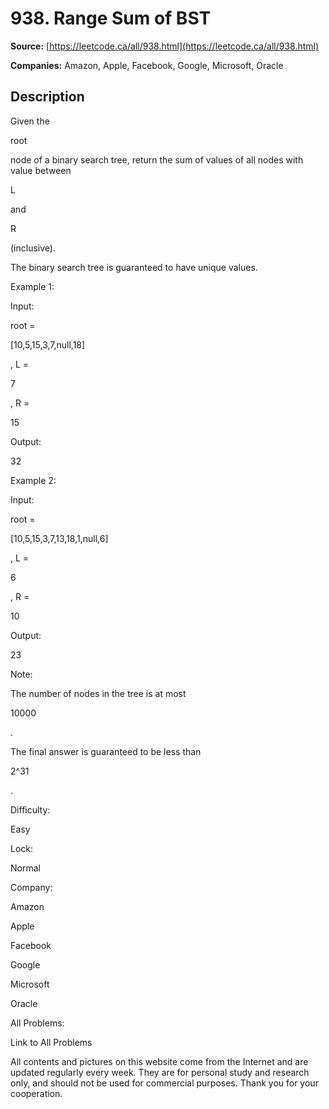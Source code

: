 # 938. Range Sum of BST

**Source:** [https://leetcode.ca/all/938.html](https://leetcode.ca/all/938.html)

**Companies:** Amazon, Apple, Facebook, Google, Microsoft, Oracle

## Description

Given the

root

node of a binary search tree, return the sum of values of all
        nodes with value between

L

and

R

(inclusive).

The binary search tree is guaranteed to have unique values.

Example 1:

Input:

root =

[10,5,15,3,7,null,18]

, L =

7

, R =

15

Output:

32

Example 2:

Input:

root =

[10,5,15,3,7,13,18,1,null,6]

, L =

6

, R =

10

Output:

23

Note:

The number of nodes in the tree is at most

10000

.

The final answer is guaranteed to be less than

2^31

.

Difficulty:

Easy

Lock:

Normal

Company:

Amazon

Apple

Facebook

Google

Microsoft

Oracle

All Problems:

Link to All Problems

All contents and pictures on this website come from the Internet and are updated regularly every week. They are for personal study and research only, and should not be used for commercial purposes. Thank you for your cooperation.

